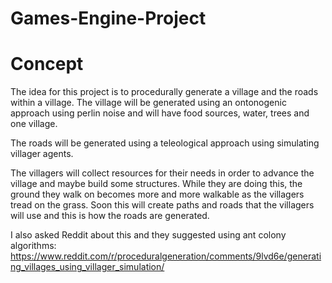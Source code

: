 # Games-Engine-Project

# Concept
The idea for this project is to procedurally generate a village and the roads within a village. The village will be generated using an ontonogenic approach using perlin noise and will have food sources, water, trees and one village.

The roads will be generated using a teleological approach using simulating villager agents.

The villagers will collect resources for their needs in order to advance the village and maybe build some structures. While they are doing this, the ground they walk on becomes more and more walkable as the villagers tread on the grass. Soon this will create paths and roads that the villagers will use and this is how the roads are generated.

I also asked Reddit about this and they suggested using ant colony algorithms: https://www.reddit.com/r/proceduralgeneration/comments/9lvd6e/generating_villages_using_villager_simulation/


